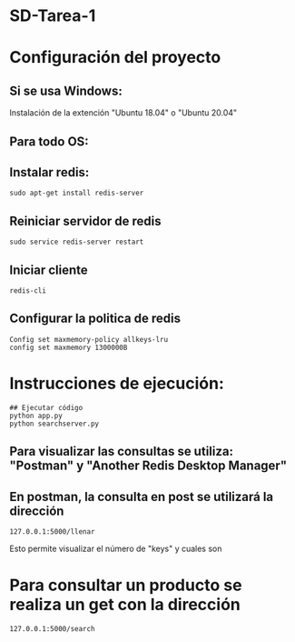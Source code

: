 # SD-Tarea-1
# Configuración del proyecto

## Si se usa Windows:
Instalación de la extención "Ubuntu 18.04" o "Ubuntu 20.04"

## Para todo OS:

## Instalar redis:
```
sudo apt-get install redis-server
```

## Reiniciar servidor de redis
```
sudo service redis-server restart
```
## Iniciar cliente
```
redis-cli
```

## Configurar la politica de redis
```
Config set maxmemory-policy allkeys-lru
config set maxmemory 1300000B
```

# Instrucciones de ejecución:
```
## Ejecutar código
python app.py
python searchserver.py
```
## Para visualizar las consultas se utiliza: "Postman" y "Another Redis Desktop Manager"
## En postman, la consulta en post se utilizará la dirección
```
127.0.0.1:5000/llenar
```
Esto permite visualizar el número de "keys" y cuales son

# Para consultar un producto se realiza un get  con la dirección 
```
127.0.0.1:5000/search
```
